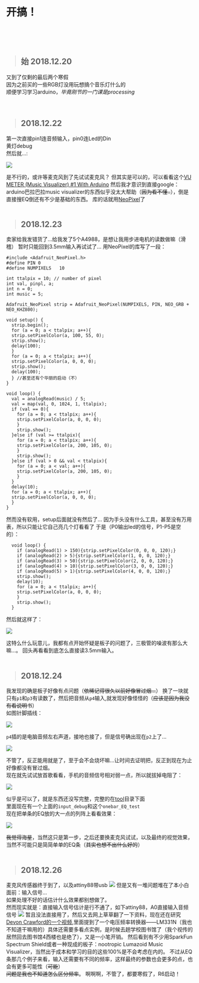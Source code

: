 开搞！
====
<br />
<br />
<br />

>始 2018.12.20
>----
又到了仅剩的最后两个寒假  
因为之前买的一些RGB灯没用玩想搞个音乐灯什么的  
顺便学习学习arduino，_毕竟刚节的一门课是processing_  
<br />
<br />

>2018.12.22
>----
第一次直接pin1连音频输入，pin0连Led的Din  
黄灯debug  
然后就...:   

![](https://github.com/EricHerilan/A-really-simple-music-visualizer/raw/master/img/unfinisheddemo1.gif)

是不行的，或许等麦克风到了先试试麦克风？
但其实是可以的，可以看看这个[VU METER (Music Visualizer) #1 With Arduino](https://www.instructables.com/id/UV-METER-Music-Visualizer-1-With-Arduino/)
然后我才意识到直接google：arduino巴拉巴拉music visualizer的东西似乎没太大帮助（~~因为看不懂..~~），倒是直接搜EQ倒还有不少是基础的东西。
库的话就用[NeoPixel](https://github.com/adafruit/Adafruit_NeoPixel)了
<br />
<br />

>2018.12.23
>----
卖家给我发错货了...给我发了5个A4988，是想让我用步进电机的读数做嘛（滑稽）
暂时只能回到3.5mm输入再试试了...
用NeoPixel的库写了一段：

    #include <Adafruit_NeoPixel.h>
    #define PIN 0
    #define NUMPIXELS   10

    int ttalpix = 10; // number of pixel
    int val, pinpl, a;
    int n = 0;
    int music = 5;

    Adafruit_NeoPixel strip = Adafruit_NeoPixel(NUMPIXELS, PIN, NEO_GRB + NEO_KHZ800);

    void setup() {
      strip.begin();
      for (a = 0; a < ttalpix; a++){
      strip.setPixelColor(a, 100, 55, 0);
      strip.show();
      delay(100);
      }
      for (a = 0; a < ttalpix; a++){
      strip.setPixelColor(a, 0, 0, 0);
      strip.show();
      delay(100);
      } //甚至还有个华丽的启动（不）
    }

    void loop() {
      val = analogRead(music) / 5;
      val = map(val, 0, 1024, 1, ttalpix);
      if (val == 0){
        for (a = 0; a < ttalpix; a++){
        strip.setPixelColor(a, 0, 0, 0);
        }
        strip.show();
      }else if (val >= ttalpix){
        for (a = 0; a < ttalpix; a++){
        strip.setPixelColor(a, 200, 105, 0);
        }
        strip.show();
      }else if (val > 0 && val < ttalpix){
        for (a = 0; a < val; a++){
        strip.setPixelColor(a, 200, 105, 0);
        }
      }
      delay(10);
      for (a = 0; a < ttalpix; a++){
      strip.setPixelColor(a, 0, 0, 0);
      }
    }

然而没有软用，setup后面就没有然后了...
因为手头没有什么工具，甚至没有万用表，所以只能让它自己亮几个灯看看了
于是（P0输出led的信号，P1-P5是空的）：

      void loop() {
        if (analogRead(1) > 150){strip.setPixelColor(0, 0, 0, 120);}
        if (analogRead(2) > 5){strip.setPixelColor(1, 0, 0, 120);}
        if (analogRead(3) > 50){strip.setPixelColor(2, 0, 0, 120);}
        if (analogRead(4) > 10){strip.setPixelColor(3, 0, 0, 120);}
        if (analogRead(5) > 1){strip.setPixelColor(4, 0, 0, 120);}
        strip.show();
        delay(10);
        for (a = 0; a < ttalpix; a++){
        strip.setPixelColor(a, 0, 0, 0);
        }
        strip.show();
      }

然后就这样了：

![](https://github.com/EricHerilan/A-really-simple-music-visualizer/raw/master/img/mess2.gif)

这特么什么玩意儿，我都有点开始怀疑是板子的问题了，三极管的噪波有那么大嘛...。
回头再看看到底怎么直接读3.5mm输入。
<br />
<br />

>2018.12.24
>----
我发现的确是板子好像有点问题（~~依稀记得很久以前好像冒过烟...~~）
换了一块就只有`p1`和`p3`有读数了，然后把音频从`p4`输入,就发现好像怪怪的（~~应该是因为我没有看说明书~~）  
如图针脚插线：

![](https://github.com/EricHerilan/A-really-simple-music-visualizer/raw/master/img/mess5.jpg)

`p4`插的是电脑音频左右声道，接地也接了，但是信号确出现在`p2`上了...

![](https://github.com/EricHerilan/A-really-simple-music-visualizer/raw/master/img/mess3.gif)

不管了，反正能用就是了，至于会不会烧坏嘛...让时间去证明把，反正到现在为止好像都没有冒过烟。  
现在就先试试放首歌看看，手机的音频信号相对弱一点，所以就拔掉电阻了：

![](https://github.com/EricHerilan/A-really-simple-music-visualizer/raw/master/img/mess4.gif)

似乎是可以了，就是东西还没写完整，完整的在[tool](https://github.com/EricHerilan/A-really-simple-music-visualizer/raw/master/tools)目录下面  
里面现在有一个上面的`input_debug`和这个`onebar_EQ_test`  
现在把单条的EQ放的大一点的列阵上看看效果：

![](https://github.com/EricHerilan/A-really-simple-music-visualizer/raw/master/img/mess6.gif)

~~我觉得海星~~，当然这只是第一步，之后还要换麦克风试试，以及最终的视觉效果，当然不可能只是简简单单的EQ条（~~其实也想不出什么好的~~）
<br />
<br />

>2018.12.26
>----
麦克风传感器终于到了，以及attiny88带usb
![](https://github.com/EricHerilan/A-really-simple-music-visualizer/raw/master/img/mess7.jpg)
但是又有一堆问题堆在了本小白面前：输入信号...  
如果处理不好的话估计什么效果都别想做了。  
然而现实就是：直接输入信号估计是行不通了，如下attiny88，A0直接输入音频信号
![](https://github.com/EricHerilan/A-really-simple-music-visualizer/raw/master/img/mess8.gif)
暂且没法直接用了，然后又去网上草草翻了一下资料，现在还在研究[Devon Crawford的一个视频](https://www.youtube.com/watch?v=lU1GVVU9gLU),里面提到了一个电压频率转换器——LM331N（我也不知道干嘛用的）具体还需要多看点实例，是时候去趟学校图书馆了（我个视传的居然回去图书馆4西楼也是绝了），又是一小笔开销。
然后看到有不少用SparkFun Spectrum Shield或者一种现成的板子：nootropic Lumazoid Music Visualizer，当然出于成本和学习的目的这些100%是不会考虑在内的。
不过从EQ条那几个例子来看，输入还需要有不同的频率，这样最终的参数也会更多的点，也会有更多可能性（~~可能~~）  
~~问题是我也不知道怎么区分频率~~。
啊啊啊，不管了，都要寒假了，R6启动！
